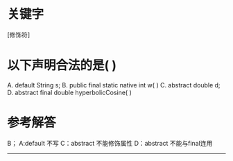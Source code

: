 # 关键字

[修饰符]

# 以下声明合法的是( )

A. default String s;
B. public final static native int w( )
C. abstract double d;
D. abstract final double hyperbolicCosine( )


# 参考解答

B；
A:default 不写
C：abstract 不能修饰属性
D：abstract 不能与final连用

---